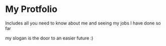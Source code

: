 # My Protfolio 

Includes all you need to know about me and seeing my jobs I have done so far

my slogan is
the door to an easier future :)
